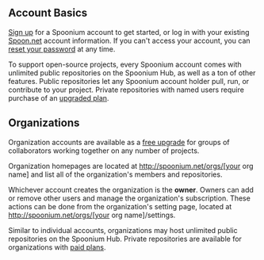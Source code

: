 ## Account Basics

[Sign up](http://spoon.net/sso/spoonium.net/register) for a Spoonium account to get started, or log in with your existing [Spoon.net](http://spoon.net) account information. If you can't access your account, you can [reset your password](http://spoon.net/password-reset) at any time. 

To support open-source projects, every Spoonium account comes with unlimited public repositories on the Spoonium Hub, as well as a ton of other features. Public repositories let any Spoonium account holder pull, run, or contribute to your project. Private repositories with named users require purchase of an [upgraded plan](http://spoonium.net/pricing). 

## Organizations

Organization accounts are available as a [free upgrade](http://spoonium.net/pricing) for groups of collaborators working together on any number of projects.

Organization homepages are located at http://spoonium.net/orgs/[your org name] and list all of the organization's members and repositories. 

Whichever account creates the organization is the **owner**. Owners can add or remove other users and manage the organization's subscription. These actions can be done from the organization's setting page, located at http://spoonium.net/orgs/[your org name]/settings. 

Similar to individual accounts, organizations may host unlimited public repositories on the Spoonium Hub. Private repositories are available for organizations with [paid plans](http://spoonium.net/pricing). 

